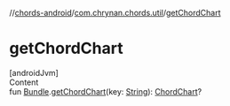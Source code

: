 //[chords-android](../../index.md)/[com.chrynan.chords.util](index.md)/[getChordChart](get-chord-chart.md)



# getChordChart  
[androidJvm]  
Content  
fun [Bundle](https://developer.android.com/reference/kotlin/android/os/Bundle.html).[getChordChart](get-chord-chart.md)(key: [String](https://kotlinlang.org/api/latest/jvm/stdlib/kotlin/-string/index.html)): [ChordChart](../../../chords-core/chords-core/com.chrynan.chords.model/-chord-chart/index.md)?  



